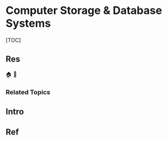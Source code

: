 # Computer Storage & Database Systems

[TOC]



## Res
🏠 
🚧 


### Related Topics



## Intro



## Ref
